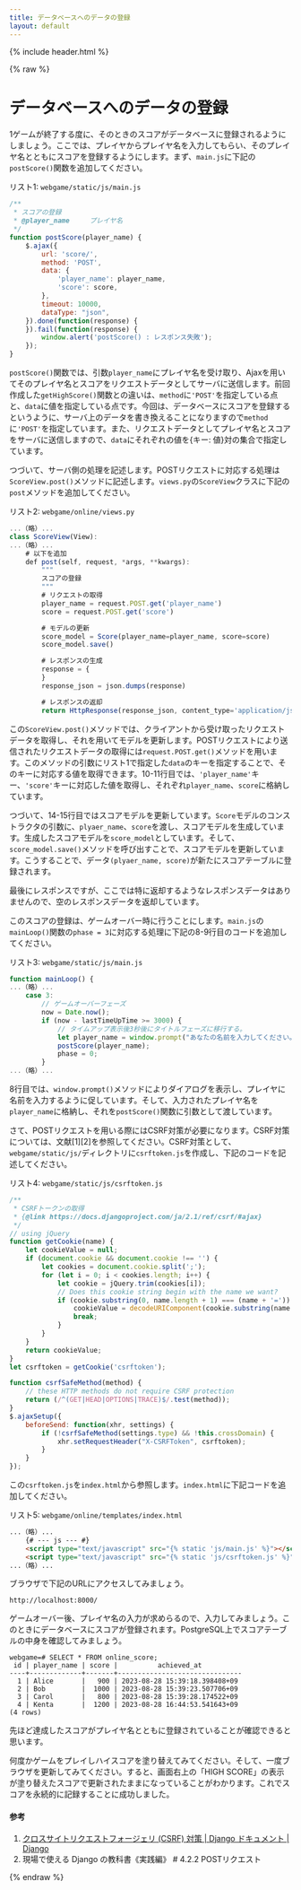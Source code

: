 ```yaml
---
title: データベースへのデータの登録
layout: default
---
```


{% include header.html %}

{% raw %}

# データベースへのデータの登録

1ゲームが終了する度に、そのときのスコアがデータベースに登録されるようにしましょう。ここでは、プレイヤからプレイヤ名を入力してもらい、そのプレイヤ名とともにスコアを登録するようにします。まず、`main.js`に下記の`postScore()`関数を追加してください。

リスト1: `webgame/static/js/main.js`
```js
/**
 * スコアの登録
 * @player_name		プレイヤ名
 */
function postScore(player_name) {
    $.ajax({
        url: 'score/',
        method: 'POST',
        data: {
            'player_name': player_name,
            'score': score,
        },
        timeout: 10000,
        dataType: "json",
    }).done(function(response) {
    }).fail(function(response) {
        window.alert('postScore() : レスポンス失敗');
    });
}
```

`postScore()`関数では、引数`player_name`にプレイヤ名を受け取り、Ajaxを用いてそのプレイヤ名とスコアをリクエストデータとしてサーバに送信します。前回作成した`getHighScore()`関数との違いは、`method`に`'POST'`を指定している点と、`data`に値を指定している点です。今回は、データベースにスコアを登録するというように、サーバ上のデータを書き換えることになりますので`method`に`'POST'`を指定しています。また、リクエストデータとしてプレイヤ名とスコアをサーバに送信しますので、`data`にそれぞれの値を{キー: 値}対の集合で指定しています。

つづいて、サーバ側の処理を記述します。POSTリクエストに対応する処理は`ScoreView.post()`メソッドに記述します。`views.py`の`ScoreView`クラスに下記の`post`メソッドを追加してください。

リスト2: `webgame/online/views.py`
```js
...（略）...
class ScoreView(View):
...（略）...
    # 以下を追加
    def post(self, request, *args, **kwargs):
        """
        スコアの登録
        """
        # リクエストの取得
        player_name = request.POST.get('player_name')
        score = request.POST.get('score')

        # モデルの更新
        score_model = Score(player_name=player_name, score=score)
        score_model.save()

        # レスポンスの生成
        response = {
        }
        response_json = json.dumps(response)

        # レスポンスの返却
        return HttpResponse(response_json, content_type='application/json')
```

この`ScoreView.post()`メソッドでは、クライアントから受け取ったリクエストデータを取得し、それを用いてモデルを更新します。POSTリクエストにより送信されたリクエストデータの取得には`request.POST.get()`メソッドを用います。このメソッドの引数にリスト1で指定した`data`のキーを指定することで、そのキーに対応する値を取得できます。10-11行目では、`'player_name'`キー、`'score'`キーに対応した値を取得し、それぞれ`player_name`、`score`に格納しています。

つづいて、14-15行目ではスコアモデルを更新しています。`Score`モデルのコンストラクタの引数に、`plyaer_name`、`score`を渡し、スコアモデルを生成しています。生成したスコアモデルを`score_model`としています。そして、`score_model.save()`メソッドを呼び出すことで、スコアモデルを更新しています。こうすることで、データ`(plyaer_name, score)`が新たにスコアテーブルに登録されます。

最後にレスポンスですが、ここでは特に返却するようなレスポンスデータはありませんので、空のレスポンスデータを返却しています。

このスコアの登録は、ゲームオーバー時に行うことにします。`main.js`の`mainLoop()`関数の`phase = 3`に対応する処理に下記の8-9行目のコードを追加してください。

リスト3: `webgame/static/js/main.js`
```js
function mainLoop() {
...（略）...
    case 3:
        // ゲームオーバーフェーズ
        now = Date.now();
        if (now - lastTimeUpTime >= 3000) {
            // タイムアップ表示後3秒後にタイトルフェーズに移行する。
            let player_name = window.prompt("あなたの名前を入力してください。");		// 追加
            postScore(player_name);                                        				// 追加
            phase = 0;
        }
...（略）...
```

8行目では、`window.prompt()`メソッドによりダイアログを表示し、プレイヤに名前を入力するように促しています。そして、入力されたプレイヤ名を`player_name`に格納し、それを`postScore()`関数に引数として渡しています。

さて、POSTリクエストを用いる際にはCSRF対策が必要になります。CSRF対策については、文献[1][2]を参照してください。CSRF対策として、`webgame/static/js/`ディレクトリに`csrftoken.js`を作成し、下記のコードを記述してください。

リスト4: `webgame/static/js/csrftoken.js`
```js
/**
 * CSRFトークンの取得
 * {@link https://docs.djangoproject.com/ja/2.1/ref/csrf/#ajax}
 */
// using jQuery
function getCookie(name) {
    let cookieValue = null;
    if (document.cookie && document.cookie !== '') {
        let cookies = document.cookie.split(';');
        for (let i = 0; i < cookies.length; i++) {
            let cookie = jQuery.trim(cookies[i]);
            // Does this cookie string begin with the name we want?
            if (cookie.substring(0, name.length + 1) === (name + '=')) {
                cookieValue = decodeURIComponent(cookie.substring(name.length + 1));
                break;
            }
        }
    }
    return cookieValue;
}
let csrftoken = getCookie('csrftoken');

function csrfSafeMethod(method) {
    // these HTTP methods do not require CSRF protection
    return (/^(GET|HEAD|OPTIONS|TRACE)$/.test(method));
}
$.ajaxSetup({
    beforeSend: function(xhr, settings) {
        if (!csrfSafeMethod(settings.type) && !this.crossDomain) {
            xhr.setRequestHeader("X-CSRFToken", csrftoken);
        }
    }
});
```

この`csrftoken.js`を`index.html`から参照します。`index.html`に下記コードを追加してください。

リスト5: `webgame/online/templates/index.html`
```html
...（略）...
    {# --- js --- #}
    <script type="text/javascript" src="{% static 'js/main.js' %}"></script>
    <script type="text/javascript" src="{% static 'js/csrftoken.js' %}"></script>     <!-- 追加 -->
...（略）...
```

ブラウザで下記のURLにアクセスしてみましょう。

`http://localhost:8000/`

ゲームオーバー後、プレイヤ名の入力が求めらるので、入力してみましょう。このときにデータベースにスコアが登録されます。PostgreSQL上でスコアテーブルの中身を確認してみましょう。

```pgsql
webgame=# SELECT * FROM online_score;
 id | player_name | score |          achieved_at
----+-------------+-------+-------------------------------
  1 | Alice       |   900 | 2023-08-28 15:39:18.398408+09
  2 | Bob         |  1000 | 2023-08-28 15:39:23.507706+09
  3 | Carol       |   800 | 2023-08-28 15:39:28.174522+09
  4 | Kenta       |  1200 | 2023-08-28 16:44:53.541643+09
(4 rows)
```

先ほど達成したスコアがプレイヤ名とともに登録されていることが確認できると思います。

何度かゲームをプレイしハイスコアを塗り替えてみてください。そして、一度ブラウザを更新してみてください。すると、画面右上の「HIGH SCORE」の表示が塗り替えたスコアで更新されたままになっていることがわかります。これでスコアを永続的に記録することに成功しました。

#### 参考
1. [クロスサイトリクエストフォージェリ (CSRF) 対策 \| Django ドキュメント \| Django](https://docs.djangoproject.com/ja/4.1/ref/csrf/#module-django.middleware.csrf)
1. 現場で使える Django の教科書《実践編》 # 4.2.2 POSTリクエスト

{% endraw %}
